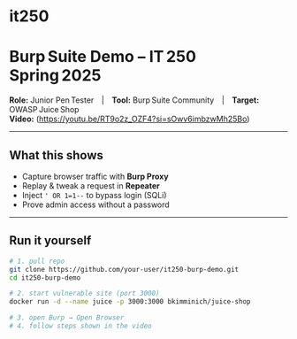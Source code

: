 # it250
# Burp Suite Demo – IT 250 Spring 2025

**Role:** Junior Pen Tester | **Tool:** Burp Suite Community | **Target:** OWASP Juice Shop  
**Video:** (https://youtu.be/RT9o2z_OZF4?si=sOwv6imbzwMh25Bo)

---

## What this shows 
- Capture browser traffic with **Burp Proxy**  
- Replay & tweak a request in **Repeater**  
- Inject `' OR 1=1--` to bypass login (SQLi)  
- Prove admin access without a password  

---

## Run it yourself
```bash
# 1. pull repo
git clone https://github.com/your‑user/it250-burp-demo.git
cd it250-burp-demo

# 2. start vulnerable site (port 3000)
docker run -d --name juice -p 3000:3000 bkimminich/juice-shop

# 3. open Burp → Open Browser
# 4. follow steps shown in the video
